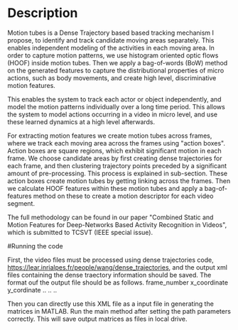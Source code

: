 # Description
Motion tubes is a Dense Trajectory based based tracking mechanism I propose, to identify and track candidate moving areas
separately. This enables independent modeling of the activities in each moving area. In order to capture motion patterns, we use histogram oriented optic flows (HOOF) inside motion tubes. Then we apply a bag-of-words (BoW) method on the generated
features to capture the distributional properties of micro actions, such as body movements, and create high level, discriminative motion features.

This enables the system to track each actor or object independently, and model the motion patterns individually over a long time period. This allows the system to model actions occurring in a video in micro level, and use these learned dynamics
at a high level afterwards.

For extracting motion features we create motion tubes across frames, where we track each moving area across the frames using "action boxes". Action boxes are square regions, which exhibit significant motion in each frame. We choose candidate areas by first creating dense trajectories for each frame, and then clustering trajectory points preceded by a significant amount of pre-processing. This process is explained in sub-section. These action boxes create motion tubes by getting linking across the frames. Then we calculate HOOF features within these motion tubes and apply a bag-of-features method on these to create a motion descriptor for each video segment.

The full methodology can be found in our paper "Combined Static and Motion Features for Deep-Networks Based Activity Recognition in
Videos", which is submitted to TCSVT (IEEE special issue). 

#Running the code

First, the video files must be processed using dense trajectories code, https://lear.inrialpes.fr/people/wang/dense_trajectories, and the output xml files containing the dense traectory information should be saved. The format ouf the output file should be as follows. 
<POINTS>
<POINT>frame_number x_coordinate y_cordinate</POINT>
..
..
..
<POINTS>


Then you can directly use this XML file as a input file in generating the matrices in MATLAB. Run the main method after setting the path parameters correctly. This will save output matrices as files in local drive.
